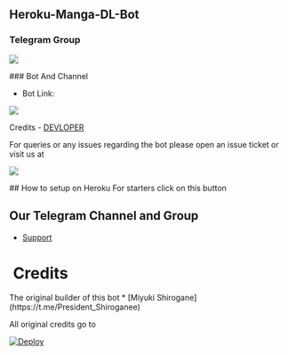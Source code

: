 ## Heroku-Manga-DL-Bot

### Telegram Group
<p align="left"><a href="https://t.me/Animemusicarchive6"> <img src="https://i.imgur.com/aokorKE.png" /> </a></p>
### Bot And Channel

* Bot Link:

<a href="https://t.me/mangdl_Robot"> <img src="https://i.imgur.com/lmw1PlT.png" /></a>


Credits - <a href="https://t.me/Yeageristbotsdev" rel="nofollow">DEVLOPER</a>


For queries or any issues regarding the bot please open an issue ticket or visit us at
<p align="left"><a href="https://t.me/Yeageristbots"> <img src="https://i.imgur.com/aokorKE.png" /> </a></p>
## How to setup on Heroku
For starters click on this button

## Our Telegram Channel and Group

* [Support](https://t.me/Yeageristbots)
<h1><strong> Credits</strong></h1>
The original builder of this bot
* [Miyuki Shirogane](https://t.me/President_Shiroganee)

All original credits go to <a href="https://t.me/President_Shirogane">

  
[![Deploy](https://www.herokucdn.com/deploy/button.svg)](https://dashboard.heroku.com/new?template=https://github.com/Achu2234/Heroku-Manga-DL-Bot)
